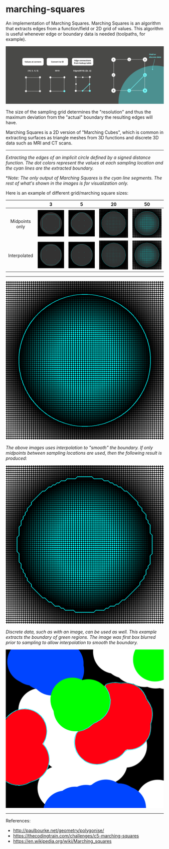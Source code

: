# marching-squares

An implementation of Marching Squares. Marching Squares is an algorithm that extracts edges from a function/field or 2D grid of values. This algorithm is useful whenever edge or boundary data is needed (toolpaths, for example).

<img src="sample-images/banner.png">


The size of the sampling grid determines the "resolution" and thus the maximum deviation from the "actual" boundary the resulting edges will have.

Marching Squares is a 2D version of "Marching Cubes", which is common in extracting surfaces as triangle meshes from 3D functions and discrete 3D data such as MRI and CT scans.


---

*Extracting the edges of an implicit circle defined by a signed distance function. The dot colors represent the values at each sampling location and the cyan lines are the extracted boundary.*

**Note: The only output of Marching Squares is the cyan line segments. The rest of what's shown in the images is for visualization only.*

Here is an example of different grid/marching square sizes:

||3|5|20|50|
|:--:|:--:|:--:|:--:|:--:|
|Midpoints only|<img src="sample-images/marched3_nointerp.png">|<img src="sample-images/marched5_nointerp.png">|<img src="sample-images/marched20_nointerp.png">|<img src="sample-images/marched50_nointerp.png">|
|Interpolated|<img src="sample-images/marched3.png">|<img src="sample-images/marched5.png">|<img src="sample-images/marched20.png">|<img src="sample-images/marched50.png">|

---

<img src="sample-images/marched_circle.png">

*The above images uses interpolation to "smooth" the boundary. If only midpoints between sampling locations are used, then the following result is produced:*

<img src="sample-images/marched_no_interp.png">

*Discrete data, such as with an image, can be used as well. This example extracts the boundary of green regions. The image was first box blurred prior to sampling to allow interpolation to smooth the boundary.*

<img src="sample-images/marched_img_red.png">

---

References: 
- http://paulbourke.net/geometry/polygonise/
- https://thecodingtrain.com/challenges/c5-marching-squares
- https://en.wikipedia.org/wiki/Marching_squares
